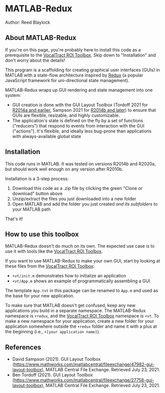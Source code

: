 # MATLAB-Redux

Author: Reed Blaylock

## About MATLAB-Redux

If you're on this page, you're probably here to install this code as a prerequisite to the <a href="https://github.com/reedblaylock/VocalTract-ROI-Toolbox">VocalTract ROI Toolbox</a>. Skip down to "Installation" and don't worry about the details!

This program is a scaffolding for creating graphical user interfaces (GUIs) in MATLAB with a state-flow architecture inspired by <a href="https://redux.js.org/">Redux</a> (a popular JavaScript framework for uni-directional state management).

MATLAB-Redux wraps up GUI rendering and state management into one system:
- GUI creation is done with the GUI Layout Toolbox (Tordoff 2021 for <a href="https://www.mathworks.com/matlabcentral/fileexchange/47982-gui-layout-toolbox">R2014a and earlier</a>, Sampson 2021 for <a href="https://www.mathworks.com/matlabcentral/fileexchange/47982-gui-layout-toolbox">R2014b and later</a>) to ensure that GUIs are flexible, resizable, and highly customizable.
- The application's state is defined on the fly by a set of functions ("reducers") that respond to events from interaction with the GUI ("actions"). It's flexible, and ideally less bug-prone than applications with always-available global state

## Installation

This code runs in MATLAB. It was tested on versions R2014b and R2020a, but should work well enough on any version after R2010b.

Installation is a 3-step process:

1. Download this code as a .zip file by clicking the green "Clone or download" button above
2. Unzip/extract the files you just downloaded into a new folder
3. Open MATLAB and add the folder you just created *and its subfolders* to your MATLAB path

That's it!

## How to use this toolbox

MATLAB-Redux doesn't do much on its own. The expected use case is to use it with tools like the <a href="https://github.com/reedblaylock/VocalTract-ROI-Toolbox">VocalTract ROI Toolbox</a>.

If you want to use MATLAB-Redux to make your own GUI, start by looking at these files from the <a href="https://github.com/reedblaylock/VocalTract-ROI-Toolbox">VocalTract ROI Toolbox</a>:

- `+vt/init.m` demonstrates how to initialize an application
- `+vt/App.m` shows an example of programmatically assembling a GUI

The template `App.txt` in this package can be renamed to `App.m` and used as the base for your new application.

To make sure that MATLAB doesn't get confused, keep any new applications you build in a separate namespace. The MATLAB-Redux namespace is `+redux`, and the <a href="https://github.com/reedblaylock/VocalTract-ROI-Toolbox">VocalTract ROI Toolbox</a> namespace is `+vt`. To make a new namespace for your application, create a new folder for your application somewhere outside the `+redux` folder and name it with a plus at the beginning (i.e., `+[your application name]`).

## References
- David Sampson (2021). GUI Layout Toolbox (https://www.mathworks.com/matlabcentral/fileexchange/47982-gui-layout-toolbox), MATLAB Central File Exchange. Retrieved July 23, 2021.
- Ben Tordoff (2021). GUI Layout Toolbox (https://www.mathworks.com/matlabcentral/fileexchange/27758-gui-layout-toolbox), MATLAB Central File Exchange. Retrieved July 23, 2021.